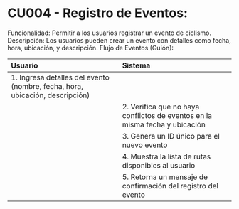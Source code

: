 # CU004 - Registro de Eventos:
Funcionalidad: Permitir a los usuarios registrar un evento de ciclismo.
Descripción: Los usuarios pueden crear un evento con detalles como fecha, hora, ubicación, y descripción.
Flujo de Eventos (Guión):

| Usuario  | Sistema |
|:-------|:---------|
|1. Ingresa detalles del evento (nombre, fecha, hora, ubicación, descripción) | |
| | 2. Verifica que no haya conflictos de eventos en la misma fecha y ubicación |
| | 3. Genera un ID único para el nuevo evento |
| | 4. Muestra la lista de rutas disponibles al usuario |
| | 5. Retorna un mensaje de confirmación del registro del evento




